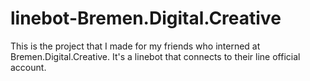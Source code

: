 # linebot-Bremen.Digital.Creative
This is the project that I made for my friends who interned at Bremen.Digital.Creative. It's a linebot that connects to their line official account.

